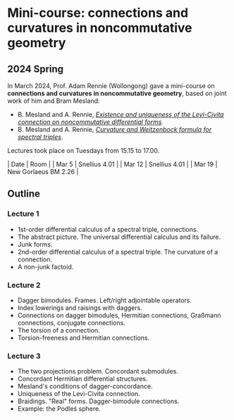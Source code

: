 # Mini-course: connections and curvatures in noncommutative geometry

## 2024 Spring

In March 2024, Prof. Adam Rennie (Wollongong) gave a mini-course on **connections and curvatures in noncommutative geometry**, based on joint work of him and Bram Mesland:

- B. Mesland and A. Rennie, [*Existence and uniqueness of the Levi-Civita connection on noncommutative differential forms*](https://arxiv.org/abs/2403.13735).
- B. Mesland and A. Rennie, [*Curvature and Weitzenbock formula for spectral triples*](https://arxiv.org/abs/2404.07957).

Lectures took place on Tuesdays from 15.15 to 17.00.

|  Date   | Room | 
| Mar 5 | Snellius 4.01 |
| Mar 12 | Snellius 4.01 |
| Mar 19 | New Gorlaeus BM 2.26 | 

## Outline

### Lecture 1

- 1st-order differential calculus of a spectral triple, connections.
- The abstract picture. The universal differential calculus and its failure.
- Junk forms.
- 2nd-order differential calculus of a spectral triple. The curvature of a connection.
- A non-junk factoid.

### Lecture 2

- Dagger bimodules. Frames. Left/right adjointable operators.
- Index lowerings and raisings with daggers.
- Connections on dagger bimodules, Hermitian connections, Graßmann connections, conjugate connections.
- The torsion of a connection.
- Torsion-freeness and Hermitian connections.

### Lecture 3

- The two projections problem. Concordant submodules.
- Concordant Hermitian differential structures.
- Mesland's conditions of dagger-concordance.
- Uniqueness of the Levi-Civita connection.
- Braidings. "Real" forms. Dagger-bimodule connections.
- Example: the Podleś sphere.

